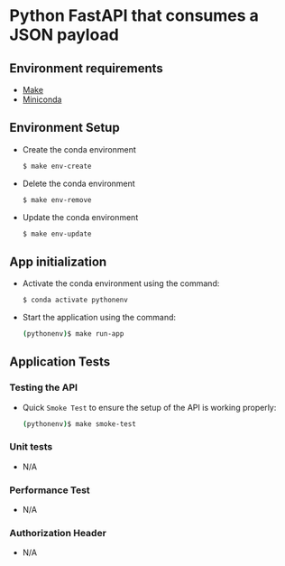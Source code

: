 
# Python FastAPI that consumes a JSON payload

## Environment requirements

* [Make](https://www.gnu.org/software/make/)
* [Miniconda](https://docs.conda.io/en/latest/miniconda.html)

## Environment Setup

* Create the conda environment
    ```bash
    $ make env-create
    ```
* Delete the conda environment
    ```bash
    $ make env-remove
    ```
* Update the conda environment
    ```bash
    $ make env-update
    ```

## App initialization
* Activate the conda environment using the command:
    ```bash
    $ conda activate pythonenv
    ```
* Start the application using the command:
    ```bash
    (pythonenv)$ make run-app
    ```

## Application Tests

### Testing the API
* Quick `Smoke Test` to ensure the setup of the API is working properly:
    ```bash
    (pythonenv)$ make smoke-test
    ```

### Unit tests
* N/A


### Performance Test
* N/A

### Authorization Header
* N/A

